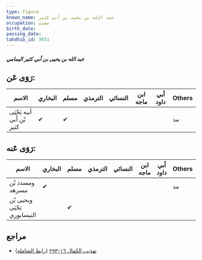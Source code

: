 ```yaml
---
type: figure
known_name: عبد الله بن يحيى بن أبي كثير
occupation: محدث
birth_date:
passing_date:
tahdhib_id: 3651
---
```

##### عبد الله بن يحيى بن أبي كثير اليمامي

## رَوَى عَن:
| الاسم                      | البخاري | مسلم | الترمذي | النسائي | ابن ماجه | أبي داود | Others |
| -------------------------- | ------- | ---- | ------- | ------- | -------- | -------- | ------ |
| أبيه يَحْيَى بْن أَبي كثير | ✔       | ✔    |         |         |          |          | مد     |
## رَوَى عَنه:
| الاسم                        | البخاري | مسلم | الترمذي | النسائي | ابن ماجه | أبي داود | Others |
| ---------------------------- | ------- | ---- | ------- | ------- | -------- | -------- | ------ |
| ومسدد بْن مسرهد              | ✔       |      |         |         |          |          | مد     |
| ويحيى بْن يَحْيَى النيسابوري |         | ✔    |         |         |          |          |        |
## مراجع
- [تهذيب الكمال ١٦-٢٩٣](obsidian://open?vault=Tahdhib-al-Kamal&file=Figures/٣٦٥١-عبد%20الله%20بن%20يحيى%20بن%20أبي%20كثير%20اليمامي) ([رابط الشاملة](https://shamela.ws/book/3722/8286))